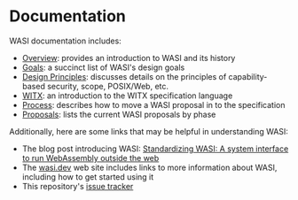 # Documentation

WASI documentation includes:
 - [Overview](WASI-overview.md): provides an introduction to WASI and its history
 - [Goals](HighLevelGoals.md): a succinct list of WASI's design goals
 - [Design Principles](DesignPrinciples.md): discusses details on the principles of capability-based security, scope,
 POSIX/Web, etc.
 - [WITX](witx.md): an introduction to the WITX specification language
 - [Process](Process.md): describes how to move a WASI proposal in to the specification
 - [Proposals](Proposals.md): lists the current WASI proposals by phase

Additionally, here are some links that may be helpful in understanding WASI:
 - The blog post introducing WASI: [Standardizing WASI: A system interface to run WebAssembly outside the web](https://hacks.mozilla.org/2019/03/standardizing-wasi-a-webassembly-system-interface/)
 - The [wasi.dev](https://wasi.dev) web site includes links to more information about WASI, including how to get started using it
 - This repository's [issue tracker](https://github.com/WebAssembly/WASI/issues) 